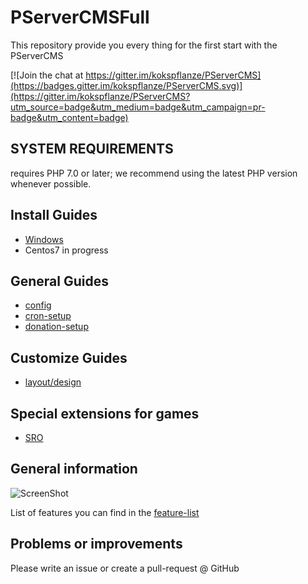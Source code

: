# PServerCMSFull

This repository provide you every thing for the first start with the PServerCMS

[![Join the chat at https://gitter.im/kokspflanze/PServerCMS](https://badges.gitter.im/kokspflanze/PServerCMS.svg)](https://gitter.im/kokspflanze/PServerCMS?utm_source=badge&utm_medium=badge&utm_campaign=pr-badge&utm_content=badge)

## SYSTEM REQUIREMENTS

requires PHP 7.0 or later; we recommend using the latest PHP version whenever possible.

## Install Guides
 - [Windows](https://github.com/kokspflanze/pserverCMSFull/blob/master/doc/windows-setup/INDEX.md)
 - Centos7 in progress
 
## General Guides
 - [config](https://github.com/kokspflanze/pserverCMSFull/blob/master/doc/general-setup/CONFIG.md)
 - [cron-setup](https://github.com/kokspflanze/PServerCMS#crontab-settings)
 - [donation-setup](https://github.com/kokspflanze/PServerCMS#donation)
 
## Customize Guides
 - [layout/design](https://github.com/kokspflanze/pserverCMSFull/blob/master/doc/CUSTOMIZE.md#how-to-change-the-layout)
 
## Special extensions for games
 - [SRO](https://github.com/kokspflanze/PServerSRO#installation)
 
 
## General information
  
 ![ScreenShot](https://raw.github.com/kokspflanze/PServerCMS/master/docs/screenshots/news.png)
 
 List of features you can find in the [feature-list](https://github.com/kokspflanze/PServerCMS#features)
  
## Problems or improvements
 
 Please write an issue or create a pull-request @ GitHub